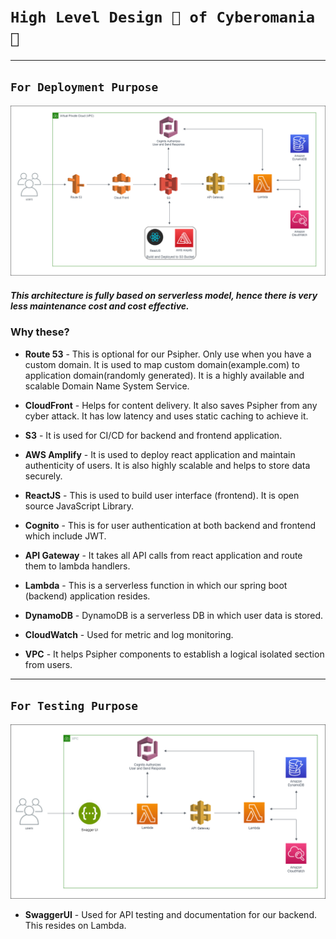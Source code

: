 # `High Level Design 📄 of Cyberomania 🔐`
***
## `For Deployment Purpose`
![Cyberomania_Complete](CyberomaniaComplete.png)

##### This architecture is fully based on serverless model, hence there is very less maintenance cost and cost effective.

### Why these?
- **Route 53** - This is optional for our Psipher. Only use when you have a custom domain. It is used to map custom domain(example.com) to application domain(randomly generated). It is a highly available and scalable Domain Name System Service.

- **CloudFront** - Helps for content delivery. It also saves Psipher from any cyber attack. It has low latency and uses static caching to achieve it.
- **S3** - It is used for CI/CD for backend and frontend application.
- **AWS Amplify** - It is used to deploy react application and maintain authenticity of users. It is also highly scalable and helps to store data securely.
- **ReactJS** - This is used to build user interface (frontend). It is open source JavaScript Library.
- **Cognito** - This is for user authentication at both backend and frontend which include JWT.
- **API Gateway** - It takes all API calls from react application and route them to lambda handlers.
- **Lambda** - This is a serverless function in which our spring boot (backend) application resides.
- **DynamoDB** - DynamoDB is a serverless DB in which user data is stored.
- **CloudWatch** - Used for metric and log monitoring.
- **VPC** - It helps Psipher components to establish a logical isolated section from users.

***

## `For Testing Purpose`
![Cyberomania_Swagger](Cyberomania.png)

- **SwaggerUI** - Used for API testing and documentation for our backend. This resides on Lambda.
